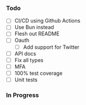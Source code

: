 ### Todo

- [ ] CI/CD using Github Actions
- [ ] Use Bun instead
- [ ] Flesh out README
- [ ] Oauth
  - [ ] Add support for Twitter
- [ ] API docs
- [ ] Fix all types
- [ ] MFA
- [ ] 100% test coverage
- [ ] Unit tests

### In Progress
